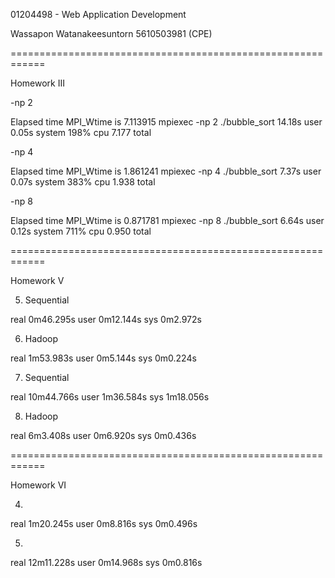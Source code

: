 01204498 - Web Application Development

Wassapon Watanakeesuntorn
5610503981 (CPE)

============================================================

Homework III

-np 2

Elapsed time MPI_Wtime is 7.113915
mpiexec -np 2 ./bubble_sort  14.18s user 0.05s system 198% cpu 7.177 total

-np 4

Elapsed time MPI_Wtime is 1.861241
mpiexec -np 4 ./bubble_sort  7.37s user 0.07s system 383% cpu 1.938 total

-np 8

Elapsed time MPI_Wtime is 0.871781
mpiexec -np 8 ./bubble_sort  6.64s user 0.12s system 711% cpu 0.950 total

============================================================

Homework V

5) Sequential

real    0m46.295s
user    0m12.144s
sys     0m2.972s

6) Hadoop

real	1m53.983s
user	0m5.144s
sys 	0m0.224s

7) Sequential

real	10m44.766s
user	1m36.584s
sys		1m18.056s

8) Hadoop

real	6m3.408s
user	0m6.920s
sys		0m0.436s

============================================================

Homework VI

4)

real    1m20.245s
user    0m8.816s
sys     0m0.496s

5)

real    12m11.228s
user    0m14.968s
sys     0m0.816s